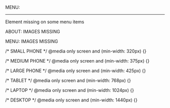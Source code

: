 MENU:
    <HR> Element missing on some menu items

ABOUT:
    IMAGES MISSING

MENU:
    IMAGES MISSING






















/* SMALL PHONE */
@media only screen and (min-width: 320px) {}

/* MEDIUM PHONE */
@media only screen and (min-width: 375px) {}

/* LARGE PHONE */
@media only screen and (min-width: 425px) {}

/* TABLET */
@media only screen and (min-width: 768px) {}

/* LAPTOP */
@media only screen and (min-width: 1024px) {}

/* DESKTOP */
@media only screen and (min-width: 1440px) {}